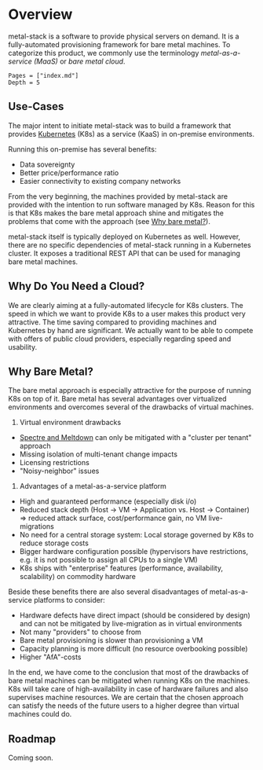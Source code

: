 # Overview

metal-stack is a software to provide physical servers on demand. It is a fully-automated provisioning framework for bare metal machines. To categorize this product, we commonly use the terminology _metal-as-a-service (MaaS)_ or _bare metal cloud_.

```@contents
Pages = ["index.md"]
Depth = 5
```

## Use-Cases

The major intent to initiate metal-stack was to build a framework that provides [Kubernetes](https://kubernetes.io/) (K8s) as a service (KaaS) in on-premise environments.

Running this on-premise has several benefits:

- Data sovereignty
- Better price/performance ratio
- Easier connectivity to existing company networks

From the very beginning, the machines provided by metal-stack are provided with the intention to run software managed by K8s. Reason for this is that K8s makes the bare metal approach shine and mitigates the problems that come with the approach (see [Why bare metal?](#why-bare-metal)).

metal-stack itself is typically deployed on Kubernetes as well. However, there are no specific dependencies of metal-stack running in a Kubernetes cluster. It exposes a traditional REST API that can be used for managing bare metal machines.

## Why Do You Need a Cloud?

We are clearly aiming at a fully-automated lifecycle for K8s clusters. The speed in which we want to provide K8s to a user makes this product very attractive. The time saving compared to providing machines and Kubernetes by hand are significant. We actually want to be able to compete with offers of public cloud providers, especially regarding speed and usability.

## Why Bare Metal?

The bare metal approach is especially attractive for the purpose of running K8s on top of it. Bare metal has several advantages over virtualized environments and overcomes several of the drawbacks of virtual machines.

1. Virtual environment drawbacks
  - [Spectre and Meltdown](https://meltdownattack.com/) can only be mitigated with a "cluster per tenant" approach
  - Missing isolation of multi-tenant change impacts
  - Licensing restrictions
  - "Noisy-neighbor" issues
1. Advantages of a metal-as-a-service platform
  - High and guaranteed performance (especially disk i/o)
  - Reduced stack depth (Host -> VM -> Application vs. Host -> Container) => reduced attack surface, cost/performance gain, no VM live-migrations
  - No need for a central storage system: Local storage governed by K8s to reduce storage costs
  - Bigger hardware configuration possible (hypervisors have restrictions, e.g. it is not possible to assign all CPUs to a single VM)
  - K8s ships with "enterprise" features (performance, availability, scalability) on commodity hardware

Beside these benefits there are also several disadvantages of metal-as-a-service platforms to consider:

- Hardware defects have direct impact (should be considered by design) and can not be mitigated by live-migration as in virtual environments
- Not many "providers" to choose from
- Bare metal provisioning is slower than provisioning a VM
- Capacity planning is more difficult (no resource overbooking possible)
- Higher "AfA"-costs

In the end, we have come to the conclusion that most of the drawbacks of bare metal machines can be mitigated when running K8s on the machines. K8s will take care of high-availability in case of hardware failures and also supervises machine resources. We are certain that the chosen approach can satisfy the needs of the future users to a higher degree than virtual machines could do.

## Roadmap

Coming soon.
